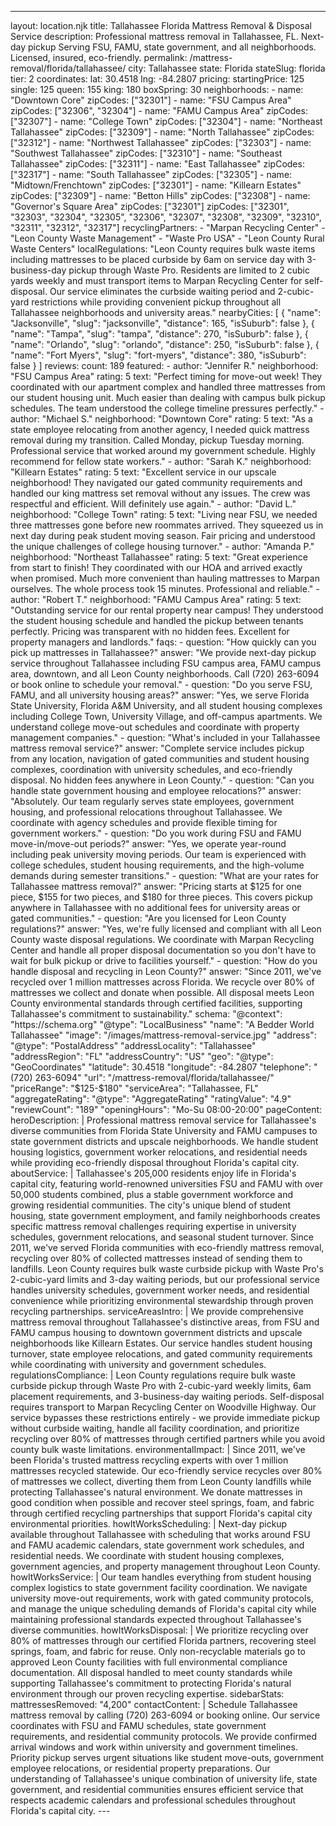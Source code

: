---
layout: location.njk
title: Tallahassee Florida Mattress Removal & Disposal Service
description: Professional mattress removal in Tallahassee, FL. Next-day pickup Serving FSU, FAMU, state government, and all neighborhoods. Licensed, insured, eco-friendly.
permalink: /mattress-removal/florida/tallahassee/
city: Tallahassee state: Florida stateSlug: florida tier: 2 coordinates: lat: 30.4518 lng: -84.2807 pricing: startingPrice: 125 single: 125 queen: 155 king: 180 boxSpring: 30 neighborhoods: - name: "Downtown Core" zipCodes: ["32301"] - name: "FSU Campus Area" zipCodes: ["32306", "32304"] - name: "FAMU Campus Area" zipCodes: ["32307"] - name: "College Town" zipCodes: ["32304"] - name: "Northeast Tallahassee" zipCodes: ["32309"] - name: "North Tallahassee" zipCodes: ["32312"] - name: "Northwest Tallahassee" zipCodes: ["32303"] - name: "Southwest Tallahassee" zipCodes: ["32310"] - name: "Southeast Tallahassee" zipCodes: ["32311"] - name: "East Tallahassee" zipCodes: ["32317"] - name: "South Tallahassee" zipCodes: ["32305"] - name: "Midtown/Frenchtown" zipCodes: ["32301"] - name: "Killearn Estates" zipCodes: ["32309"] - name: "Betton Hills" zipCodes: ["32308"] - name: "Governor's Square Area" zipCodes: ["32301"] zipCodes: ["32301", "32303", "32304", "32305", "32306", "32307", "32308", "32309", "32310", "32311", "32312", "32317"] recyclingPartners: - "Marpan Recycling Center" - "Leon County Waste Management" - "Waste Pro USA" - "Leon County Rural Waste Centers" localRegulations: "Leon County requires bulk waste items including mattresses to be placed curbside by 6am on service day with 3-business-day pickup through Waste Pro. Residents are limited to 2 cubic yards weekly and must transport items to Marpan Recycling Center for self-disposal. Our service eliminates the curbside waiting period and 2-cubic-yard restrictions while providing convenient pickup throughout all Tallahassee neighborhoods and university areas." nearbyCities: [ { "name": "Jacksonville", "slug": "jacksonville", "distance": 165, "isSuburb": false }, { "name": "Tampa", "slug": "tampa", "distance": 270, "isSuburb": false }, { "name": "Orlando", "slug": "orlando", "distance": 250, "isSuburb": false }, { "name": "Fort Myers", "slug": "fort-myers", "distance": 380, "isSuburb": false } ] reviews: count: 189 featured: - author: "Jennifer R." neighborhood: "FSU Campus Area" rating: 5 text: "Perfect timing for move-out week! They coordinated with our apartment complex and handled three mattresses from our student housing unit. Much easier than dealing with campus bulk pickup schedules. The team understood the college timeline pressures perfectly." - author: "Michael S." neighborhood: "Downtown Core" rating: 5 text: "As a state employee relocating from another agency, I needed quick mattress removal during my transition. Called Monday, pickup Tuesday morning. Professional service that worked around my government schedule. Highly recommend for fellow state workers." - author: "Sarah K." neighborhood: "Killearn Estates" rating: 5 text: "Excellent service in our upscale neighborhood! They navigated our gated community requirements and handled our king mattress set removal without any issues. The crew was respectful and efficient. Will definitely use again." - author: "David L." neighborhood: "College Town" rating: 5 text: "Living near FSU, we needed three mattresses gone before new roommates arrived. They squeezed us in next day during peak student moving season. Fair pricing and understood the unique challenges of college housing turnover." - author: "Amanda P." neighborhood: "Northeast Tallahassee" rating: 5 text: "Great experience from start to finish! They coordinated with our HOA and arrived exactly when promised. Much more convenient than hauling mattresses to Marpan ourselves. The whole process took 15 minutes. Professional and reliable." - author: "Robert T." neighborhood: "FAMU Campus Area" rating: 5 text: "Outstanding service for our rental property near campus! They understood the student housing schedule and handled the pickup between tenants perfectly. Pricing was transparent with no hidden fees. Excellent for property managers and landlords." faqs: - question: "How quickly can you pick up mattresses in Tallahassee?" answer: "We provide next-day pickup service throughout Tallahassee including FSU campus area, FAMU campus area, downtown, and all Leon County neighborhoods. Call (720) 263-6094 or book online to schedule your removal." - question: "Do you serve FSU, FAMU, and all university housing areas?" answer: "Yes, we serve Florida State University, Florida A&M University, and all student housing complexes including College Town, University Village, and off-campus apartments. We understand college move-out schedules and coordinate with property management companies." - question: "What's included in your Tallahassee mattress removal service?" answer: "Complete service includes pickup from any location, navigation of gated communities and student housing complexes, coordination with university schedules, and eco-friendly disposal. No hidden fees anywhere in Leon County." - question: "Can you handle state government housing and employee relocations?" answer: "Absolutely. Our team regularly serves state employees, government housing, and professional relocations throughout Tallahassee. We coordinate with agency schedules and provide flexible timing for government workers." - question: "Do you work during FSU and FAMU move-in/move-out periods?" answer: "Yes, we operate year-round including peak university moving periods. Our team is experienced with college schedules, student housing requirements, and the high-volume demands during semester transitions." - question: "What are your rates for Tallahassee mattress removal?" answer: "Pricing starts at $125 for one piece, $155 for two pieces, and $180 for three pieces. This covers pickup anywhere in Tallahassee with no additional fees for university areas or gated communities." - question: "Are you licensed for Leon County regulations?" answer: "Yes, we're fully licensed and compliant with all Leon County waste disposal regulations. We coordinate with Marpan Recycling Center and handle all proper disposal documentation so you don't have to wait for bulk pickup or drive to facilities yourself." - question: "How do you handle disposal and recycling in Leon County?" answer: "Since 2011, we've recycled over 1 million mattresses across Florida. We recycle over 80% of mattresses we collect and donate when possible. All disposal meets Leon County environmental standards through certified facilities, supporting Tallahassee's commitment to sustainability." schema: "@context": "https://schema.org" "@type": "LocalBusiness" "name": "A Bedder World Tallahassee" "image": "/images/mattress-removal-service.jpg" "address": "@type": "PostalAddress" "addressLocality": "Tallahassee" "addressRegion": "FL" "addressCountry": "US" "geo": "@type": "GeoCoordinates" "latitude": 30.4518 "longitude": -84.2807 "telephone": "(720) 263-6094" "url": "/mattress-removal/florida/tallahassee/" "priceRange": "$125-$180" "serviceArea": "Tallahassee, FL" "aggregateRating": "@type": "AggregateRating" "ratingValue": "4.9" "reviewCount": "189" "openingHours": "Mo-Su 08:00-20:00" pageContent: heroDescription: | Professional mattress removal service for Tallahassee's diverse communities from Florida State University and FAMU campuses to state government districts and upscale neighborhoods. We handle student housing logistics, government worker relocations, and residential needs while providing eco-friendly disposal throughout Florida's capital city. aboutService: | Tallahassee's 205,000 residents enjoy life in Florida's capital city, featuring world-renowned universities FSU and FAMU with over 50,000 students combined, plus a stable government workforce and growing residential communities. The city's unique blend of student housing, state government employment, and family neighborhoods creates specific mattress removal challenges requiring expertise in university schedules, government relocations, and seasonal student turnover. Since 2011, we've served Florida communities with eco-friendly mattress removal, recycling over 80% of collected mattresses instead of sending them to landfills. Leon County requires bulk waste curbside pickup with Waste Pro's 2-cubic-yard limits and 3-day waiting periods, but our professional service handles university schedules, government worker needs, and residential convenience while prioritizing environmental stewardship through proven recycling partnerships. serviceAreasIntro: | We provide comprehensive mattress removal throughout Tallahassee's distinctive areas, from FSU and FAMU campus housing to downtown government districts and upscale neighborhoods like Killearn Estates. Our service handles student housing turnover, state employee relocations, and gated community requirements while coordinating with university and government schedules. regulationsCompliance: | Leon County regulations require bulk waste curbside pickup through Waste Pro with 2-cubic-yard weekly limits, 6am placement requirements, and 3-business-day waiting periods. Self-disposal requires transport to Marpan Recycling Center on Woodville Highway. Our service bypasses these restrictions entirely - we provide immediate pickup without curbside waiting, handle all facility coordination, and prioritize recycling over 80% of mattresses through certified partners while you avoid county bulk waste limitations. environmentalImpact: | Since 2011, we've been Florida's trusted mattress recycling experts with over 1 million mattresses recycled statewide. Our eco-friendly service recycles over 80% of mattresses we collect, diverting them from Leon County landfills while protecting Tallahassee's natural environment. We donate mattresses in good condition when possible and recover steel springs, foam, and fabric through certified recycling partnerships that support Florida's capital city environmental priorities. howItWorksScheduling: | Next-day pickup available throughout Tallahassee with scheduling that works around FSU and FAMU academic calendars, state government work schedules, and residential needs. We coordinate with student housing complexes, government agencies, and property management throughout Leon County. howItWorksService: | Our team handles everything from student housing complex logistics to state government facility coordination. We navigate university move-out requirements, work with gated community protocols, and manage the unique scheduling demands of Florida's capital city while maintaining professional standards expected throughout Tallahassee's diverse communities. howItWorksDisposal: | We prioritize recycling over 80% of mattresses through our certified Florida partners, recovering steel springs, foam, and fabric for reuse. Only non-recyclable materials go to approved Leon County facilities with full environmental compliance documentation. All disposal handled to meet county standards while supporting Tallahassee's commitment to protecting Florida's natural environment through our proven recycling expertise. sidebarStats: mattressesRemoved: "4,200" contactContent: | Schedule Tallahassee mattress removal by calling (720) 263-6094 or booking online. Our service coordinates with FSU and FAMU schedules, state government requirements, and residential community protocols. We provide confirmed arrival windows and work within university and government timelines. Priority pickup serves urgent situations like student move-outs, government employee relocations, or residential property preparations. Our understanding of Tallahassee's unique combination of university life, state government, and residential communities ensures efficient service that respects academic calendars and professional schedules throughout Florida's capital city. ---